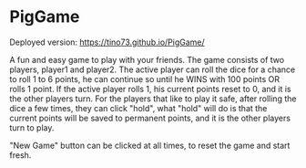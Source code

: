 # PigGame

Deployed version:
https://tino73.github.io/PigGame/

A fun and easy game to play with your friends.
The game consists of two players, player1 and player2.
The active player can roll the dice for a chance to roll 1 to 6 points, he can continue so until he WINS with 100 points OR rolls 1 point.
If the active player rolls 1, his current points reset to 0, and it is the other players turn.
For the players that like to play it safe, after rolling the dice a few times, they can click "hold",
what "hold" will do is that the current points will be saved to permanent points, and it is the other players turn to play.

"New Game" button can be clicked at all times, to reset the game and start fresh.
